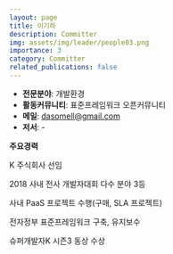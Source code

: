```yaml
---
layout: page
title: 이기하
description: Committer
img: assets/img/leader/people03.png
importance: 3
category: Committer
related_publications: false
---
```


- **전문분야**: 개발환경
- **활동커뮤니티**: 표준프레임워크 오픈커뮤니티
- **메일**: dasomell@gmail.com
- **저서**: -

**주요경력**
<p>K 주식회사 선임</p>
<p>2018 사내 전사 개발자대회 다수 분야 3등</p>
<p>사내 PaaS 프로젝트 수행(구매, SLA 프로젝트)</p>
<p>전자정부 표준프레임워크 구축, 유지보수</p>
<p>슈퍼개발자K 시즌3 동상 수상</p>